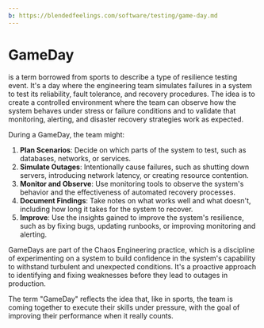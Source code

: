 ```yaml
---
b: https://blendedfeelings.com/software/testing/game-day.md
---
```


# GameDay 
is a term borrowed from sports to describe a type of resilience testing event. It's a day where the engineering team simulates failures in a system to test its reliability, fault tolerance, and recovery procedures. The idea is to create a controlled environment where the team can observe how the system behaves under stress or failure conditions and to validate that monitoring, alerting, and disaster recovery strategies work as expected.

During a GameDay, the team might:

1. **Plan Scenarios**: Decide on which parts of the system to test, such as databases, networks, or services.
2. **Simulate Outages**: Intentionally cause failures, such as shutting down servers, introducing network latency, or creating resource contention.
3. **Monitor and Observe**: Use monitoring tools to observe the system's behavior and the effectiveness of automated recovery processes.
4. **Document Findings**: Take notes on what works well and what doesn't, including how long it takes for the system to recover.
5. **Improve**: Use the insights gained to improve the system's resilience, such as by fixing bugs, updating runbooks, or improving monitoring and alerting.

GameDays are part of the Chaos Engineering practice, which is a discipline of experimenting on a system to build confidence in the system's capability to withstand turbulent and unexpected conditions. It's a proactive approach to identifying and fixing weaknesses before they lead to outages in production.

The term "GameDay" reflects the idea that, like in sports, the team is coming together to execute their skills under pressure, with the goal of improving their performance when it really counts.